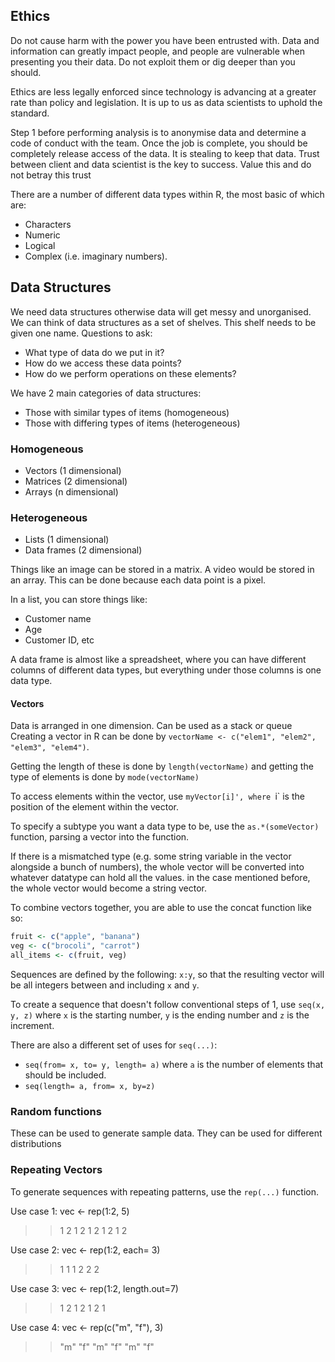 ## Ethics
Do not cause harm with the power you have been entrusted with. Data and information can greatly impact people, and people are vulnerable when presenting you their data. Do not exploit them or dig deeper than you should.

Ethics are less legally enforced since technology is advancing at a greater rate than policy and legislation. It is up to us as data scientists to uphold the standard. 

Step 1 before performing analysis is to anonymise data and determine a code of conduct with the team. Once the job is complete, you should be completely release access of the data. It is stealing to keep that data. Trust between client and data scientist is the key to success. Value this and do not betray this trust

There are a number of different data types within R, the most basic of which are:
- Characters
- Numeric
- Logical
- Complex (i.e. imaginary numbers).

## Data Structures
We need data structures otherwise data will get messy and unorganised. We can think of data structures as a set of shelves. This shelf needs to be given one name. Questions to ask:
- What type of data do we put in it?
- How do we access these data points?
- How do we perform operations on these elements?

We have 2 main categories of data structures:
- Those with similar types of items (homogeneous)
- Those with differing types of items (heterogeneous)
### Homogeneous
- Vectors (1 dimensional)
- Matrices (2 dimensional)
- Arrays (n dimensional)

### Heterogeneous
- Lists (1 dimensional)
- Data frames (2 dimensional)

Things like an image can be stored in a matrix. A video would be stored in an array. This can be done because each data point is a pixel.

In a list, you can store things like:
- Customer name
- Age
- Customer ID, etc

A data frame is almost like a spreadsheet, where you can have different columns of different data types, but everything under those columns is one data type.
#### Vectors
Data is arranged in one dimension. Can be used as a stack or queue
Creating a vector in R can be done by `vectorName <- c("elem1", "elem2", "elem3", "elem4")`.

Getting the length of these is done by `length(vectorName)` and getting the type of elements is done by `mode(vectorName)`

To access elements within the vector, use `myVector[i]', where `i` is the position of the element within the vector.

To specify a subtype you want a data type to be, use the `as.*(someVector)` function, parsing a vector into the function.

If there is a mismatched type (e.g. some string variable in the vector alongside a bunch of numbers), the whole vector will be converted into whatever datatype can hold all the values. in the case mentioned before, the whole vector would become a string vector.

To combine vectors together, you are able to use the concat function like so: 
```R
fruit <- c("apple", "banana")
veg <- c("brocoli", "carrot")
all_items <- c(fruit, veg)
```

Sequences are defined by the following:
`x:y`, so that the resulting vector will be all integers between and including `x` and `y`.

To create a sequence that doesn't follow conventional steps of 1, use `seq(x, y, z)` where `x` is the starting number, `y` is the ending number and `z` is the increment.

There are also a different set of uses for `seq(...)`:
- `seq(from= x, to= y, length= a)` where `a` is the number of elements that should be included.
- `seq(length= a, from= x, by=z)`
### Random functions
These can be used to generate sample data. They can be used for different distributions
### Repeating Vectors
To generate sequences with repeating patterns, use the `rep(...)` function. 

Use case 1:
vec <- rep(1:2, 5)
>> 1 2 1 2 1 2 1 2 1 2


Use case 2:
vec <- rep(1:2, each= 3)
>> 1 1 1 2 2 2


Use case 3:
vec <- rep(1:2, length.out=7)
>> 1 2 1 2 1 2 1

Use case 4:
vec <- rep(c("m", "f"), 3)
>> "m" "f" "m" "f" "m" "f"

